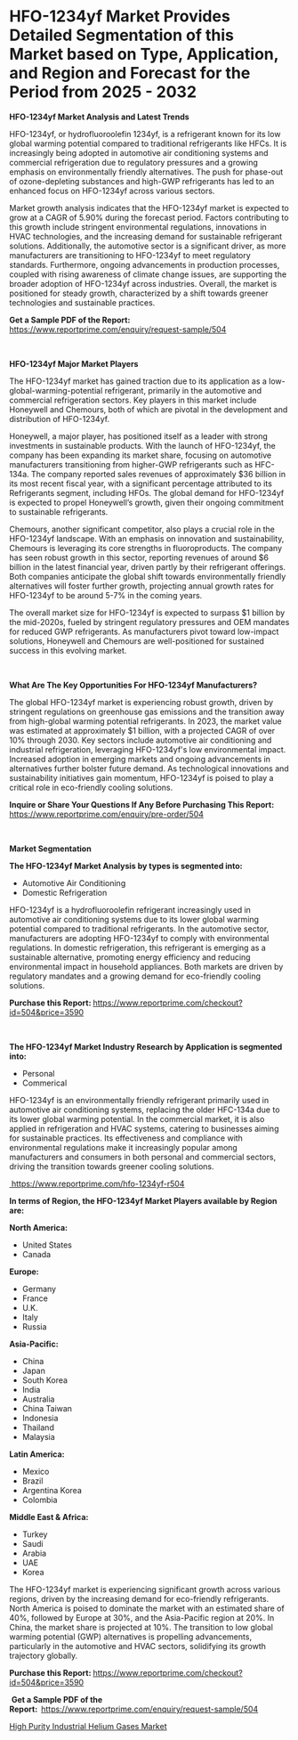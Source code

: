 <p><h1>HFO-1234yf Market Provides Detailed Segmentation of this Market based on Type, Application, and Region and Forecast for the Period from 2025 - 2032</h1></p><p><strong>HFO-1234yf Market Analysis and Latest Trends</strong></p>
<p><p>HFO-1234yf, or hydrofluoroolefin 1234yf, is a refrigerant known for its low global warming potential compared to traditional refrigerants like HFCs. It is increasingly being adopted in automotive air conditioning systems and commercial refrigeration due to regulatory pressures and a growing emphasis on environmentally friendly alternatives. The push for phase-out of ozone-depleting substances and high-GWP refrigerants has led to an enhanced focus on HFO-1234yf across various sectors.</p><p>Market growth analysis indicates that the HFO-1234yf market is expected to grow at a CAGR of 5.90% during the forecast period. Factors contributing to this growth include stringent environmental regulations, innovations in HVAC technologies, and the increasing demand for sustainable refrigerant solutions. Additionally, the automotive sector is a significant driver, as more manufacturers are transitioning to HFO-1234yf to meet regulatory standards. Furthermore, ongoing advancements in production processes, coupled with rising awareness of climate change issues, are supporting the broader adoption of HFO-1234yf across industries. Overall, the market is positioned for steady growth, characterized by a shift towards greener technologies and sustainable practices.</p></p>
<p><strong>Get a Sample PDF of the Report:&nbsp;</strong> <a href="https://www.reportprime.com/enquiry/request-sample/504?utm_campaign=2534&utm_medium=2&utm_source=Github&utm_content=ia&utm_term=18032025&utm_id=hfo-1234yf">https://www.reportprime.com/enquiry/request-sample/504</a></p>
<p>&nbsp;</p>
<p><strong>HFO-1234yf Major Market Players</strong></p>
<p><p>The HFO-1234yf market has gained traction due to its application as a low-global-warming-potential refrigerant, primarily in the automotive and commercial refrigeration sectors. Key players in this market include Honeywell and Chemours, both of which are pivotal in the development and distribution of HFO-1234yf.</p><p>Honeywell, a major player, has positioned itself as a leader with strong investments in sustainable products. With the launch of HFO-1234yf, the company has been expanding its market share, focusing on automotive manufacturers transitioning from higher-GWP refrigerants such as HFC-134a. The company reported sales revenues of approximately $36 billion in its most recent fiscal year, with a significant percentage attributed to its Refrigerants segment, including HFOs. The global demand for HFO-1234yf is expected to propel Honeywell’s growth, given their ongoing commitment to sustainable refrigerants.</p><p>Chemours, another significant competitor, also plays a crucial role in the HFO-1234yf landscape. With an emphasis on innovation and sustainability, Chemours is leveraging its core strengths in fluoroproducts. The company has seen robust growth in this sector, reporting revenues of around $6 billion in the latest financial year, driven partly by their refrigerant offerings. Both companies anticipate the global shift towards environmentally friendly alternatives will foster further growth, projecting annual growth rates for HFO-1234yf to be around 5-7% in the coming years.</p><p>The overall market size for HFO-1234yf is expected to surpass $1 billion by the mid-2020s, fueled by stringent regulatory pressures and OEM mandates for reduced GWP refrigerants. As manufacturers pivot toward low-impact solutions, Honeywell and Chemours are well-positioned for sustained success in this evolving market.</p></p>
<p>&nbsp;</p>
<p><strong>What Are The Key Opportunities For HFO-1234yf Manufacturers?</strong></p>
<p><p>The global HFO-1234yf market is experiencing robust growth, driven by stringent regulations on greenhouse gas emissions and the transition away from high-global warming potential refrigerants. In 2023, the market value was estimated at approximately $1 billion, with a projected CAGR of over 10% through 2030. Key sectors include automotive air conditioning and industrial refrigeration, leveraging HFO-1234yf's low environmental impact. Increased adoption in emerging markets and ongoing advancements in alternatives further bolster future demand. As technological innovations and sustainability initiatives gain momentum, HFO-1234yf is poised to play a critical role in eco-friendly cooling solutions.</p></p>
<p><strong>Inquire or Share Your Questions If Any Before Purchasing This Report:</strong> <a href="https://www.reportprime.com/enquiry/pre-order/504?utm_campaign=2534&utm_medium=2&utm_source=Github&utm_content=ia&utm_term=18032025&utm_id=hfo-1234yf">https://www.reportprime.com/enquiry/pre-order/504</a></p>
<p>&nbsp;</p>
<p><strong>Market Segmentation</strong></p>
<p><strong>The HFO-1234yf Market Analysis by types is segmented into:</strong></p>
<p><ul><li>Automotive Air Conditioning</li><li>Domestic Refrigeration</li></ul></p>
<p><p>HFO-1234yf is a hydrofluoroolefin refrigerant increasingly used in automotive air conditioning systems due to its lower global warming potential compared to traditional refrigerants. In the automotive sector, manufacturers are adopting HFO-1234yf to comply with environmental regulations. In domestic refrigeration, this refrigerant is emerging as a sustainable alternative, promoting energy efficiency and reducing environmental impact in household appliances. Both markets are driven by regulatory mandates and a growing demand for eco-friendly cooling solutions.</p></p>
<p><strong>Purchase this Report:&nbsp;</strong><a href="https://www.reportprime.com/checkout?id=504&price=3590&utm_campaign=2534&utm_medium=2&utm_source=Github&utm_content=ia&utm_term=18032025&utm_id=hfo-1234yf">https://www.reportprime.com/checkout?id=504&price=3590</a></p>
<p>&nbsp;</p>
<p><strong>The HFO-1234yf Market Industry Research by Application is segmented into:</strong></p>
<p><ul><li>Personal</li><li>Commerical</li></ul></p>
<p><p>HFO-1234yf is an environmentally friendly refrigerant primarily used in automotive air conditioning systems, replacing the older HFC-134a due to its lower global warming potential. In the commercial market, it is also applied in refrigeration and HVAC systems, catering to businesses aiming for sustainable practices. Its effectiveness and compliance with environmental regulations make it increasingly popular among manufacturers and consumers in both personal and commercial sectors, driving the transition towards greener cooling solutions.</p></p>
<p><a href="https://www.reportprime.com/hfo-1234yf-r504?utm_campaign=2534&utm_medium=2&utm_source=Github&utm_content=ia&utm_term=18032025&utm_id=hfo-1234yf">&nbsp;https://www.reportprime.com/hfo-1234yf-r504</a></p>
<p><strong>In terms of Region, the HFO-1234yf Market Players available by Region are:</strong></p>
<p>
    <p> <strong> North America: </strong>
        <ul>
            <li>United States</li>
            <li>Canada</li>
        </ul>
        </p> 
    <p> <strong> Europe: </strong>
        <ul>
            <li>Germany</li>
            <li>France</li>
            <li>U.K.</li>
            <li>Italy</li>
            <li>Russia</li>
        </ul>
        </p> 
    <p> <strong> Asia-Pacific: </strong>
        <ul>
            <li>China</li>
            <li>Japan</li>
            <li>South Korea</li>
            <li>India</li>
            <li>Australia</li>
            <li>China Taiwan</li>
            <li>Indonesia</li>
            <li>Thailand</li>
            <li>Malaysia</li>
        </ul>
        </p> 
    <p> <strong> Latin America: </strong>
        <ul>
            <li>Mexico</li>
            <li>Brazil</li>
            <li>Argentina Korea</li>
            <li>Colombia</li>
        </ul>
        </p> 
    <p> <strong> Middle East & Africa: </strong>
        <ul>
            <li>Turkey</li>
            <li>Saudi</li>
            <li>Arabia</li>
            <li>UAE</li>
            <li>Korea</li>
        </ul>
    </p>
    </p>
<p><p>The HFO-1234yf market is experiencing significant growth across various regions, driven by the increasing demand for eco-friendly refrigerants. North America is poised to dominate the market with an estimated share of 40%, followed by Europe at 30%, and the Asia-Pacific region at 20%. In China, the market share is projected at 10%. The transition to low global warming potential (GWP) alternatives is propelling advancements, particularly in the automotive and HVAC sectors, solidifying its growth trajectory globally.</p></p>
<p><strong>Purchase this Report: </strong><a href="https://www.reportprime.com/checkout?id=504&price=3590&utm_campaign=2534&utm_medium=2&utm_source=Github&utm_content=ia&utm_term=18032025&utm_id=hfo-1234yf">https://www.reportprime.com/checkout?id=504&price=3590</a></p>
<p>&nbsp;<strong>Get a Sample PDF of the Report:&nbsp;&nbsp;</strong><a href="https://www.reportprime.com/enquiry/request-sample/504?utm_campaign=2534&utm_medium=2&utm_source=Github&utm_content=ia&utm_term=18032025&utm_id=hfo-1234yf">https://www.reportprime.com/enquiry/request-sample/504</a></p>
<p><strong></strong></p>
<p><p><a href="https://github.com/AshrafKhan865/Market-Research-Report-List-1/blob/main/high-purity-industrial-helium-gases-market.md?utm_campaign=2534&utm_medium=2&utm_source=Github&utm_content=ia&utm_term=18032025&utm_id=hfo-1234yf">High Purity Industrial Helium Gases Market</a></p></p>